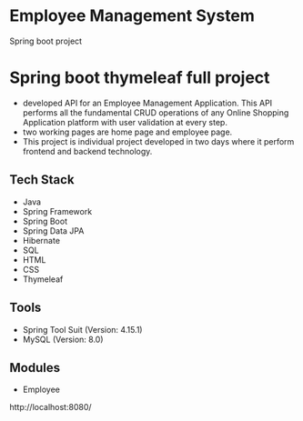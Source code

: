 # Employee Management System
Spring boot project

# Spring boot thymeleaf full project

- developed API for an Employee Management Application. This API performs all the fundamental CRUD operations of any Online Shopping Application platform with user validation at every step.
- two working pages are home page and employee page.
- This project is individual project developed in two days where it perform frontend and backend technology.

## Tech Stack

- Java
- Spring Framework
- Spring Boot
- Spring Data JPA
- Hibernate
- SQL
- HTML
- CSS
- Thymeleaf

## Tools

- Spring Tool Suit (Version: 4.15.1)
- MySQL (Version: 8.0)


## Modules

- Employee



http://localhost:8080/

